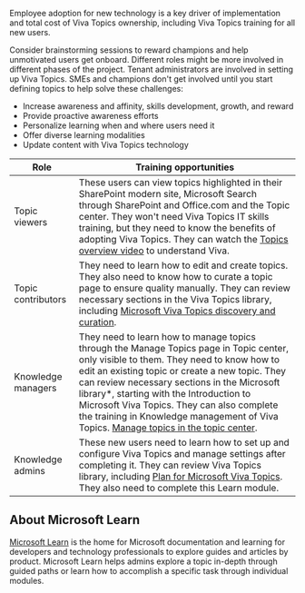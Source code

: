Employee adoption for new technology is a key driver of implementation and total cost of Viva Topics ownership, including Viva Topics training for all new users.

Consider brainstorming sessions to reward champions and help unmotivated users get onboard. Different roles might be more involved in different phases of the project. Tenant administrators are involved in setting up Viva Topics. SMEs and champions don't get involved until you start defining topics to help solve these challenges:

- Increase awareness and affinity, skills development, growth, and reward  
- Provide proactive awareness efforts
- Personalize learning when and where users need it
- Offer diverse learning modalities
- Update content with Viva Topics technology  

|Role|Training opportunities|
|----|-----------|
|Topic viewers|These users can view topics highlighted in their SharePoint modern site, Microsoft Search through SharePoint and Office.com and the Topic center. They won't need Viva Topics IT skills training, but they need to know the benefits of adopting Viva Topics. They can watch the [Topics overview video](/microsoft-365/knowledge/) to understand Viva.|
|Topic contributors|They need to learn how to edit and create topics. They also need to know how to curate a topic page to ensure quality manually. They can review necessary sections in the Viva Topics library, including [Microsoft Viva Topics discovery and curation](/microsoft-365/knowledge/topic-experiences-discovery-curation).|
|Knowledge managers|They need to learn how to manage topics through the Manage Topics page in Topic center, only visible to them. They need to know how to edit an existing topic or create a new topic. They can review necessary sections in the Microsoft library*, starting with the Introduction to Microsoft Viva Topics. They can also complete the training in Knowledge management of Viva Topics. [Manage topics in the topic center](/microsoft-365/knowledge/manage-topics).|
|Knowledge admins|These new users need to learn how to set up and configure Viva Topics and manage settings after completing it. They can review Viva Topics library, including [Plan for Microsoft Viva Topics](/microsoft-365/knowledge/plan-topic-experiences). They also need to complete this Learn module.|

## About Microsoft Learn

[Microsoft Learn](/) is the home for Microsoft documentation and learning for developers and technology professionals to explore guides and articles by product. Microsoft Learn helps admins explore a topic in-depth through guided paths or learn how to accomplish a specific task through individual modules.
